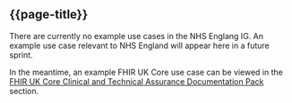## {{page-title}}

There are currently no example use cases in the NHS Englang IG. An example use case relevant to NHS England will appear here in a future sprint.

In the meantime, an example FHIR UK Core use case can be viewed in the  [FHIR UK Core Clinical and Technical Assurance Documentation Pack](https://simplifier.net/guide/UKCoreClinicalandTechnicalAssuranceDocumentationPack/Home/UseCases/Example-Use-Case.page.md?version=current) section.
